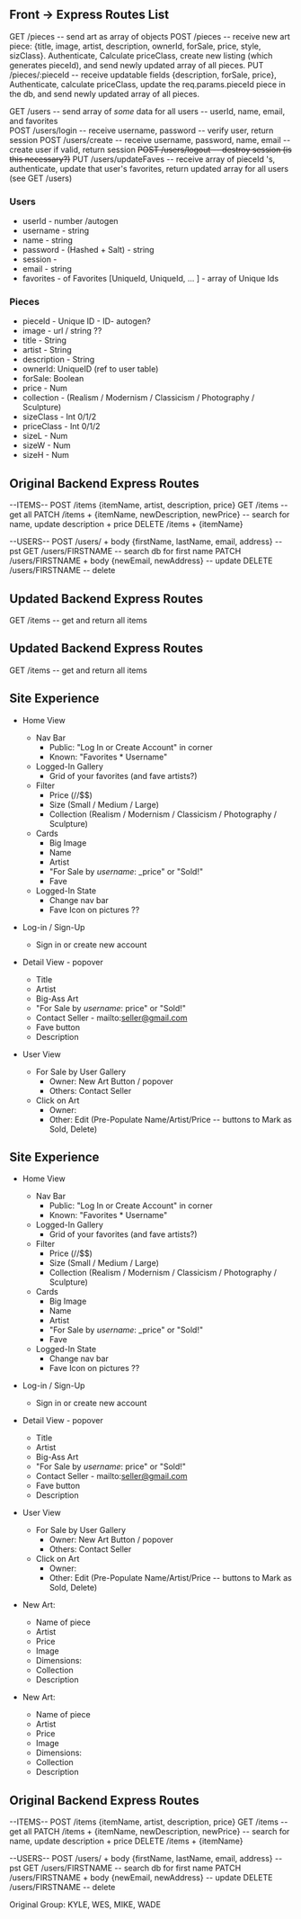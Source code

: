 ## Front -> Express Routes List
GET /pieces -- send art as array of objects
POST /pieces -- receive new art piece: {title, image, artist, description, ownerId, forSale, price, style, sizClass}. Authenticate, Calculate priceClass, create new listing (which generates pieceId), and send newly updated array of all pieces. 
  PUT /pieces/:pieceId -- receive updatable fields {description, forSale, price}, Authenticate, calculate priceClass, update the req.params.pieceId piece in the db, and send newly updated array of all pieces.

GET /users -- send array of *some* data for all users -- userId, name, email, and favorites   
POST /users/login -- receive username, password -- verify user, return session 
POST /users/create -- receive username, password, name, email -- create user if valid, return session
~~POST /users/logout -- destroy session (is this necessary?)~~
PUT /users/updateFaves -- receive array of pieceId 's, authenticate, update that user's favorites, return updated array for all users (see GET /users)


### Users
- userId - number /autogen
- username - string
- name - string 
- password - (Hashed + Salt) - string
- session  - 
- email - string
- favorites -  of Favorites [UniqueId, UniqueId, ... ] - array of Unique Ids

### Pieces
- pieceId - Unique ID - ID-  autogen? 
- image  - url / string ??
- title - String
- artist - String
- description - String
- ownerId: UniqueID (ref to user table)
- forSale: Boolean
- price - Num
- collection - (Realism / Modernism / Classicism / Photography / Sculpture) 
- sizeClass - Int 0/1/2
- priceClass - Int 0/1/2
- sizeL - Num
- sizeW - Num
- sizeH - Num



## Original Backend Express Routes
--ITEMS--
POST /items {itemName, artist, description, price}
GET /items -- get all
PATCH /items + {itemName, newDescription, newPrice} -- search for name, update description + price
DELETE /items + {itemName} 

--USERS--
POST /users/ + body {firstName, lastName, email, address} -- pst
GET /users/FIRSTNAME -- search db for first name
PATCH /users/FIRSTNAME + body {newEmail, newAddress} -- update 
DELETE /users/FIRSTNAME -- delete

## Updated Backend Express Routes
GET /items -- get and return all items
## Updated Backend Express Routes
GET /items -- get and return all items



## Site Experience
- Home View
  - Nav Bar
    - Public: "Log In or Create Account" in corner
    - Known: "Favorites * Username"
  - Logged-In Gallery
    - Grid of your favorites (and fave artists?)
  - Filter
    - Price ($/$$/$$$)
    - Size (Small / Medium / Large)
    - Collection (Realism / Modernism / Classicism / Photography / Sculpture)
  - Cards
    - Big Image
    - Name
    - Artist
    - "For Sale by _username_: _price" or "Sold!"
    - Fave
  - Logged-In State
    - Change nav bar
    - Fave Icon on pictures ?? 

- Log-in / Sign-Up
  - Sign in or create new account


- Detail View - popover
  - Title 
  - Artist 
  - Big-Ass Art
  - "For Sale by _username_: price" or "Sold!" 
  - Contact Seller  - mailto:seller@gmail.com
  - Fave button
  - Description

- User View
  - For Sale by User Gallery
    - Owner: New Art Button / popover
    - Others: Contact Seller
  - Click on Art
    - Owner: 
    - Other: Edit (Pre-Populate Name/Artist/Price -- buttons to Mark as Sold, Delete)
## Site Experience
- Home View
  - Nav Bar
    - Public: "Log In or Create Account" in corner
    - Known: "Favorites * Username"
  - Logged-In Gallery
    - Grid of your favorites (and fave artists?)
  - Filter
    - Price ($/$$/$$$)
    - Size (Small / Medium / Large)
    - Collection (Realism / Modernism / Classicism / Photography / Sculpture)
  - Cards
    - Big Image
    - Name
    - Artist
    - "For Sale by _username_: _price" or "Sold!"
    - Fave
  - Logged-In State
    - Change nav bar
    - Fave Icon on pictures ?? 

- Log-in / Sign-Up
  - Sign in or create new account


- Detail View - popover
  - Title 
  - Artist 
  - Big-Ass Art
  - "For Sale by _username_: price" or "Sold!" 
  - Contact Seller  - mailto:seller@gmail.com
  - Fave button
  - Description

- User View
  - For Sale by User Gallery
    - Owner: New Art Button / popover
    - Others: Contact Seller
  - Click on Art
    - Owner: 
    - Other: Edit (Pre-Populate Name/Artist/Price -- buttons to Mark as Sold, Delete)

- New Art:
  - Name of piece
  - Artist
  - Price
  - Image
  - Dimensions: 
  - Collection
  - Description
- New Art:
  - Name of piece
  - Artist
  - Price
  - Image
  - Dimensions: 
  - Collection
  - Description






## Original Backend Express Routes
--ITEMS--
POST /items {itemName, artist, description, price}
GET /items -- get all
PATCH /items + {itemName, newDescription, newPrice} -- search for name, update description + price
DELETE /items + {itemName} 

--USERS--
POST /users/ + body {firstName, lastName, email, address} -- pst
GET /users/FIRSTNAME -- search db for first name
PATCH /users/FIRSTNAME + body {newEmail, newAddress} -- update 
DELETE /users/FIRSTNAME -- delete


Original Group: KYLE, WES, MIKE, WADE